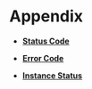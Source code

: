 # Appendix<a name="EN-US_TOPIC_0128036908"></a>

-   **[Status Code](status-code.md)**  

-   **[Error Code](error-code.md)**  

-   **[Instance Status](instance-status.md)**  


